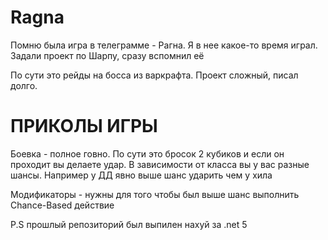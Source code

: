 # Ragna

Помню была игра в телеграмме - Рагна. Я в нее какое-то время играл. Задали проект по Шарпу, сразу вспомнил её

По сути это рейды на босса из варкрафта. Проект сложный, писал долго.

# ПРИКОЛЫ ИГРЫ

Боевка - полное говно. По сути это бросок 2 кубиков и если он проходит вы делаете удар. В зависимости от класса вы у вас
разные шансы. Например у ДД явно выше шанс ударить чем у хила

Модификаторы - нужны для того чтобы был выше шанс выполнить Chance-Based действие

P.S прошлый репозиторий был выпилен нахуй за .net 5

